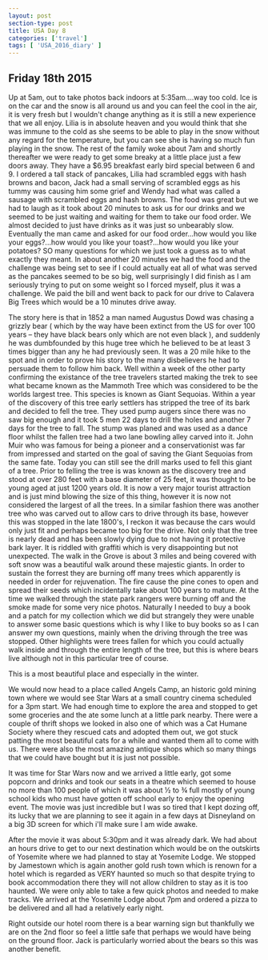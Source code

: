 ```yaml
---
layout: post
section-type: post
title: USA Day 8
categories: ['travel']
tags: [ 'USA_2016_diary' ]
---
```


## Friday 18th 2015

Up at 5am, out to take photos back indoors at 5:35am....way too cold. Ice is on the car and the snow is all around us and you can feel the cool in the air, it is very fresh but I wouldn't change anything as it is still a new experience that we all enjoy. Lilia is in absolute heaven and you would think that she was immune to the cold as she seems to be able to play in the snow without any regard for the temperature, but you can see she is having so much fun playing in the snow. The rest of the family woke about 7am and shortly thereafter we were ready to get some breaky at a little place just a few doors away. They have a $6.95 breakfast early bird special between 6 and 9. I ordered a tall stack of pancakes, Lilia had scrambled eggs with hash browns and bacon, Jack had a small serving of scrambled eggs as his tummy was causing him some grief and Wendy had what was called a sausage with scrambled eggs and hash browns. The food was great but we had to laugh as it took about 20 minutes to ask us for our drinks and we seemed to be just waiting and waiting for them to take our food order. We almost decided to just have drinks as it was just so unbearably slow. Eventually the man came and asked for our food order...how would you like your eggs?...how would you like your toast?...how would you like your potatoes? SO many questions for which we just took a guess as to what exactly they meant. In about another 20 minutes we had the food and the challenge was being set to see if I could actually eat all of what was served as the pancakes seemed to be so big, well surprisingly I did finish as I am seriously trying to put on some weight so I forced myself, plus it was a challenge. We paid the bill and went back to pack for our drive to Calavera Big Trees which would be a 10 minutes drive away.

The story here is that in 1852 a man named Augustus Dowd was chasing a grizzly bear ( which by the way have been extinct from the US for over 100 years – they have black bears only which are not even black ), and suddenly he was dumbfounded by this huge tree which he believed to be at least 3 times bigger than any he had previously seen. It was a 20 mile hike to the spot and in order to prove his story to the many disbelievers he had to persuade them to follow him back. Well within a week of the other party confirming the existance of the tree travelers started making the trek to see what became known as the Mammoth Tree which was considered to be the worlds largest tree. This species is known as Giant Sequoias. Within a year of the discovery of this tree early settlers has stripped the tree of its bark and decided to fell the tree. They used pump augers since there was no saw big enough and it took 5 men 22 days to drill the holes and another 7 days for the tree to fall. The stump was planed and was used as a dance floor whilst the fallen tree had a two lane bowling alley carved into it. John Muir who was famous for being a pioneer and a conservationist was far from impressed and started on the goal of saving the Giant Sequoias from the same fate. Today you can still see the drill marks used to fell this giant of a tree. Prior to felling the tree is was known as the discovery tree and stood at over 280 feet with a base diameter of 25 feet, it was thought to be young aged at just 1200 years old. It is now a very major tourist attraction and is just mind blowing the size of this thing, however it is now not considered the largest of all the trees. In a similar fashion there was another tree who was carved out to allow cars to drive through its base, however this was stopped in the late 1800's, I reckon it was because the cars would only just fit and perhaps became too big for the drive. Not only that the tree is nearly dead and has been slowly dying due to not having it protective bark layer. It is riddled with graffiti which is very disappointing but not unexpected.
The walk in the Grove is about 3 miles and being covered with soft snow was a beautiful walk around these majestic giants. In order to sustain the forrest they are burning off many trees which apparently is needed in order for rejuvenation. The fire cause the pine cones to open and spread their seeds which incidentally take about 100 years to mature. At the time we walked through the state park rangers were burning off and the smoke made for some very nice photos. Naturally I needed to buy a book and a patch for my collection which we did but strangely they were unable to answer some basic questions which is why I like to buy books so as I can answer my own questions, mainly when the driving through the tree was stopped. Other highlights were trees fallen for which you could actually walk inside and through the entire length of the tree, but this is where bears live although not in this particular tree of course.

This is a most beautiful place and especially in the winter.

We would now head to a place called Angels Camp, an historic gold mining town where we would see Star Wars at a small country cinema scheduled for a 3pm start. We had enough time to explore the area and stopped to get some groceries and the ate some lunch at a little park nearby.
There were a couple of thrift shops we looked in also one of which was a Cat Humane Society where they rescued cats and adopted them out, we got stuck patting the most beautiful cats for a while and wanted them all to come with us. There were also the most amazing antique shops which so many things that we could have bought but it is just not possible.

It was time for Star Wars now and we arrived a little early, got some popcorn and drinks and took our seats in a theatre which seemed to house no more than 100 people of which it was about ½ to ¾ full mostly of young school kids who must have gotten off school early to enjoy the opening event. The movie was just incredible but I was so tired that I kept dozing off, its lucky that we are planning to see it again in a few days at Disneyland on a big 3D screen for which i'll make sure I am wide awake.

After the movie it was about 5:30pm and it was already dark. We had about an hours drive to get to our next destination which would be on the outskirts of Yosemite where we had planned to stay at Yosemite Lodge. We stopped by Jamestown which is again another gold rush town which is renown for a hotel which is regarded as VERY haunted so much so that despite trying to book accommodation there they will not allow children to stay as it is too haunted. We were only able to take a few quick photos and needed to make tracks. We arrived at the Yosemite Lodge about 7pm and ordered a pizza to be delivered and all had a relatively early night.

Right outside our hotel room there is a bear warning sign but thankfully we are on the 2nd floor so feel a little safe that perhaps we would have being on the ground floor. Jack is particularly worried about the bears so this was another benefit.

